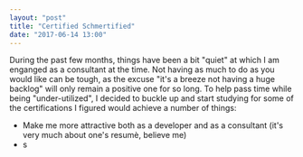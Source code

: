 ```yaml
---
layout: "post"
title: "Certified Schmertified"
date: "2017-06-14 13:00"
---
```


During the past few months, things have been a bit "quiet" at which I am enganged as a consultant at the time. Not having as much to do as you would like can be tough, as the excuse "it's a breeze not having a huge backlog" will only remain a positive one for so long. To help pass time while being "under-utilized", I decided to buckle up and start studying for some of the certifications I figured would achieve a number of things:

* Make me more attractive both as a developer and as a consultant (it's very much about one's resumè, believe me)
* s
